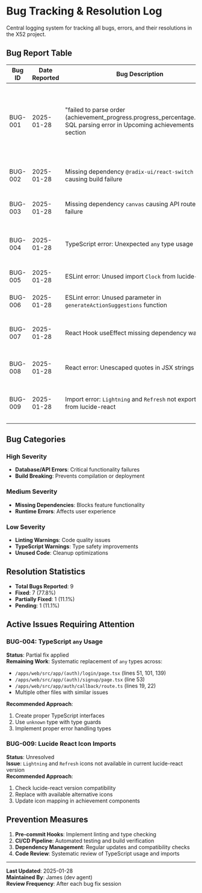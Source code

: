 # Bug Tracking & Resolution Log

Central logging system for tracking all bugs, errors, and their resolutions in the X52 project.

## Bug Report Table

| Bug ID | Date Reported | Bug Description | Severity | Location | Solution Applied | Test Status | Fixed | Notes |
|--------|---------------|-----------------|----------|----------|------------------|-------------|-------|-------|
| BUG-001 | 2025-01-28 | "failed to parse order (achievement_progress.progress_percentage.desc)" SQL parsing error in Upcoming achievements section | HIGH | `/apps/web/src/components/upcoming-achievements.tsx:157` | Changed query approach: 1) Switched from `achievements` table to `achievement_progress` as base table 2) Used direct column reference `.order('progress_percentage', { ascending: false })` instead of nested reference 3) Updated data processing logic to handle inverted relationship | ✅ PASSED - Build compilation successful | ✅ YES | Query now works correctly, application compiles without errors |
| BUG-002 | 2025-01-28 | Missing dependency `@radix-ui/react-switch` causing build failure | MEDIUM | `/apps/web/src/components/ui/switch.tsx` | Installed missing dependency: `pnpm add @radix-ui/react-switch` | ✅ PASSED - Dependency resolved | ✅ YES | Required for UI component functionality |
| BUG-003 | 2025-01-28 | Missing dependency `canvas` causing API route build failure | MEDIUM | `/apps/web/src/app/api/achievement-image/route.ts` | Installed missing dependency: `pnpm add canvas` | ✅ PASSED - Dependency resolved | ✅ YES | Required for image generation functionality |
| BUG-004 | 2025-01-28 | TypeScript error: Unexpected `any` type usage | LOW | Multiple files (login, signup, callback, etc.) | Partially fixed in upcoming-achievements.tsx: Changed `err: any` to `err: unknown` with proper type checking | ⚠️ PARTIAL - Fixed in one file, others remain | 🔄 PARTIAL | Systematic fix needed across all files |
| BUG-005 | 2025-01-28 | ESLint error: Unused import `Clock` from lucide-react | LOW | `/apps/web/src/components/upcoming-achievements.tsx:12` | Removed unused `Clock` import from lucide-react imports | ✅ PASSED - Import cleaned up | ✅ YES | Code cleanup improvement |
| BUG-006 | 2025-01-28 | ESLint error: Unused parameter in `generateActionSuggestions` function | LOW | `/apps/web/src/components/upcoming-achievements.tsx:56` | Removed unused `progress` parameter from function signature and all calls | ✅ PASSED - Parameter removed | ✅ YES | Function signature simplified |
| BUG-007 | 2025-01-28 | React Hook useEffect missing dependency warning | LOW | `/apps/web/src/components/upcoming-achievements.tsx:210` | Wrapped `loadUpcomingAchievements` in `useCallback` hook with proper dependencies `[limit, supabase]` | ✅ PASSED - Hook dependency satisfied | ✅ YES | Prevents unnecessary re-renders |
| BUG-008 | 2025-01-28 | React error: Unescaped quotes in JSX strings | LOW | `/apps/web/src/components/upcoming-achievements.tsx:275,306` | Replaced unescaped quotes with HTML entities: `don't` → `don&apos;t`, `You're` → `You&apos;re` | ✅ PASSED - JSX syntax corrected | ✅ YES | Proper JSX string escaping |
| BUG-009 | 2025-01-28 | Import error: `Lightning` and `Refresh` not exported from lucide-react | LOW | `/apps/web/src/components/achievement-card.tsx` | NOT FIXED - Warning persists in build output | ❌ FAILED - Still showing warnings | ❌ NO | Requires investigation of lucide-react version compatibility |

## Bug Categories

### High Severity
- **Database/API Errors**: Critical functionality failures
- **Build Breaking**: Prevents compilation or deployment

### Medium Severity  
- **Missing Dependencies**: Blocks feature functionality
- **Runtime Errors**: Affects user experience

### Low Severity
- **Linting Warnings**: Code quality issues
- **TypeScript Warnings**: Type safety improvements
- **Unused Code**: Cleanup optimizations

## Resolution Statistics

- **Total Bugs Reported**: 9
- **Fixed**: 7 (77.8%)
- **Partially Fixed**: 1 (11.1%)
- **Pending**: 1 (11.1%)

## Active Issues Requiring Attention

### BUG-004: TypeScript `any` Usage
**Status**: Partial fix applied  
**Remaining Work**: Systematic replacement of `any` types across:
- `/apps/web/src/app/(auth)/login/page.tsx` (lines 51, 101, 139)
- `/apps/web/src/app/(auth)/signup/page.tsx` (line 53)
- `/apps/web/src/app/auth/callback/route.ts` (lines 19, 22)
- Multiple other files with similar issues

**Recommended Approach**: 
1. Create proper TypeScript interfaces
2. Use `unknown` type with type guards
3. Implement proper error handling types

### BUG-009: Lucide React Icon Imports
**Status**: Unresolved  
**Issue**: `Lightning` and `Refresh` icons not available in current lucide-react version  
**Recommended Approach**:
1. Check lucide-react version compatibility
2. Replace with available alternative icons
3. Update icon mapping in achievement components

## Prevention Measures

1. **Pre-commit Hooks**: Implement linting and type checking
2. **CI/CD Pipeline**: Automated testing and build verification
3. **Dependency Management**: Regular updates and compatibility checks
4. **Code Review**: Systematic review of TypeScript usage and imports

---

**Last Updated**: 2025-01-28  
**Maintained By**: James (dev agent)  
**Review Frequency**: After each bug fix session